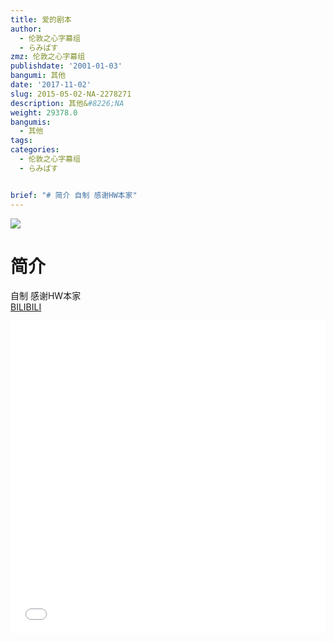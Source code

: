 ```yaml
---
title: 爱的剧本
author:
  - 伦敦之心字幕组
  - らみぱす
zmz: 伦敦之心字幕组
publishdate: '2001-01-03'
bangumi: 其他
date: '2017-11-02'
slug: 2015-05-02-NA-2278271
description: 其他&#8226;NA
weight: 29378.0
bangumis:
  - 其他
tags:
categories:
  - 伦敦之心字幕组
  - らみぱす


brief: "# 简介 自制 感谢HW本家"
---
```

![](https://i.imgur.com/bhf6oh1.png)
# 简介  
自制 感谢HW本家  
  [BILIBILI](https://www.bilibili.com/video/av2278271/)

<div class="vcontainer">  <iframe class='video' src="//www.bilibili.com/blackboard/player.html?aid=2278271" width="100%" height="500" frameborder="0" allowfullscreen="allowfullscreen"></iframe></div>
